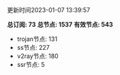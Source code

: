更新时间2023-01-07 13:39:57

**总订阅: 73**
**总节点: 1537**
**有效节点: 543**
- trojan节点: 131
- ss节点: 227
- v2ray节点: 180
- ssr节点: 5

